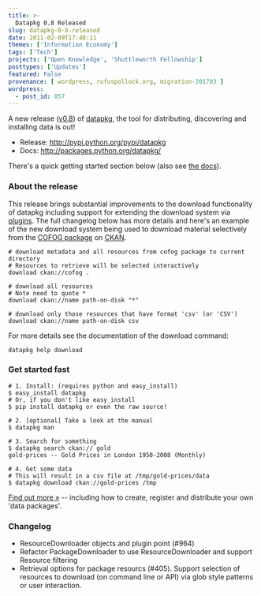 ```yaml
---
title: >-
  Datapkg 0.8 Released
slug: datapkg-0-8-released
date: 2011-02-09T17:48:11
themes: ['Information Economy']
tags: ['Tech']
projects: ['Open Knowledge', 'Shuttleworth Fellowship']
posttypes: ['Updates']
featured: False
provenance: [ wordpress, rufuspollock.org, migration-201703 ]
wordpress:
  - post_id: 857
---
```


A new release ([v0.8][datapkg-0.8]) of [datapkg][], the tool for distributing, discovering and installing data is out!

  * Release: http://pypi.python.org/pypi/datapkg
  * Docs: http://packages.python.org/datapkg/

There's a quick getting started section below (also see [the docs][doc]).

[datapkg]: http://okfn.org/projects/datapkg
[datapkg-0.8]: http://ckan.org/milestone/datapkg-0.7
[doc]: http://packages.python.org/datapkg/

### About the release

This release brings substantial improvements to the download functionality of datapkg including support for extending the download system via [plugins][plugins]. The full changelog below has more details and here's an example of the new download system being used to download material selectively from the [COFOG package][cofog] on [CKAN][].

[cofog]: http://ckan.net/package/cofog
[CKAN]: http://ckan.net/

[plugins]: http://packages.python.org/datapkg/extending.html

    # download metadata and all resources from cofog package to current directory
    # Resources to retrieve will be selected interactively
    download ckan://cofog .

    # download all resources
    # Note need to quote *
    download ckan://name path-on-disk "*"

    # download only those resources that have format 'csv' (or 'CSV')
    download ckan://name path-on-disk csv

For more details see the documentation of the download command:

    datapkg help download

### Get started fast

    # 1. Install: (requires python and easy_install)
    $ easy_install datapkg
    # Or, if you don't like easy_install
    $ pip install datapkg or even the raw source!

    # 2. [optional] Take a look at the manual
    $ datapkg man

    # 3. Search for something
    $ datapkg search ckan:// gold
    gold-prices -- Gold Prices in London 1950-2008 (Monthly)

    # 4. Get some data
    # This will result in a csv file at /tmp/gold-prices/data
    $ datapkg download ckan://gold-prices /tmp

[Find out more &raquo;][doc] -- including how to create, register and distribute your own 'data packages'.

### Changelog

  * ResourceDownloader objects and plugin point (#964)
  * Refactor PackageDownloader to use ResourceDownloader and support Resource
    filtering
  * Retrieval options for package resourcs (#405). Support selection of
    resources to download (on command line or API) via glob style patterns or
    user interaction.


